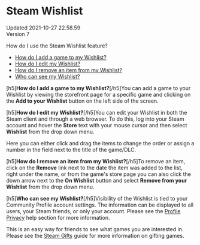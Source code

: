 # Steam Wishlist
Updated 2021-10-27 22.58.59  
Version 7  

How do I use the Steam Wishlist feature?  
  
* [How do I add a game to my Wishlist?](#wl-add)
* [How do I edit my Wishlist?](#wl-edit)
* [How do I remove an item from my Wishlist?](#wl-remove)
* [Who can see my Wishlist?](#wl-whosee)
  
  
  
  
[h5]**How do I add a game to my Wishlist?**[/h5]You can add a game to your Wishlist by viewing the storefront page for a specific game and clicking on the **Add to your Wishlist** button on the left side of the screen.  
  
  
  
[h5]**How do I edit my Wishlist?**[/h5]You can edit your Wishlist in both the Steam client and through a web browser. To do this, log into your Steam account and hover the **Store** text with your mouse cursor and then select **Wishlist** from the drop down menu.  
  
Here you can either click and drag the items to change the order or assign a number in the field next to the title of the game/DLC.  
  
  
  
[h5]**How do I remove an item from my Wishlist?**[/h5]To remove an item, click on the **Remove** link next to the date the item was added to the list, right under the name, or from the game's store page you can also click the down arrow next to the **On Wishlist** button and select **Remove from your Wishlist** from the drop down menu.  
  
  
  
[h5]**Who can see my Wishlist?**[/h5]Visibility of the Wishlist is tied to your Community Profile account settings.  The information can be displayed to all users, your Steam friends, or only your account. Please see the [Profile Privacy](https://help.steampowered.com/en/faqs/view/588C-C67D-0251-C276) help section for more information.  
  
This is an easy way for friends to see what games you are interested in.  Please see the [Steam Gifts](https://help.steampowered.com/en/faqs/view/2C02-3563-B72F-F117) guide for more information on gifting games.